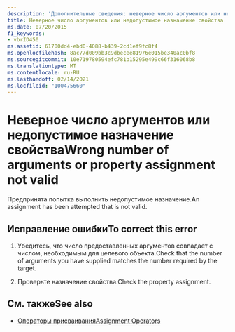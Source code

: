 ```yaml
---
description: 'Дополнительные сведения: неверное число аргументов или недопустимое назначение свойства'
title: Неверное число аргументов или недопустимое назначение свойства
ms.date: 07/20/2015
f1_keywords:
- vbrID450
ms.assetid: 61700dd4-ebd0-4088-b439-2cd1ef9fc8f4
ms.openlocfilehash: 8ac77d009bb3c9dbecee81976e015be340ac0bf8
ms.sourcegitcommit: 10e719780594efc781b15295e499c66f316068b8
ms.translationtype: MT
ms.contentlocale: ru-RU
ms.lasthandoff: 02/14/2021
ms.locfileid: "100475660"
---
```

# <a name="wrong-number-of-arguments-or-property-assignment-not-valid"></a><span data-ttu-id="c6fef-103">Неверное число аргументов или недопустимое назначение свойства</span><span class="sxs-lookup"><span data-stu-id="c6fef-103">Wrong number of arguments or property assignment not valid</span></span>

<span data-ttu-id="c6fef-104">Предпринята попытка выполнить недопустимое назначение.</span><span class="sxs-lookup"><span data-stu-id="c6fef-104">An assignment has been attempted that is not valid.</span></span>  
  
## <a name="to-correct-this-error"></a><span data-ttu-id="c6fef-105">Исправление ошибки</span><span class="sxs-lookup"><span data-stu-id="c6fef-105">To correct this error</span></span>  
  
1. <span data-ttu-id="c6fef-106">Убедитесь, что число предоставленных аргументов совпадает с числом, необходимым для целевого объекта.</span><span class="sxs-lookup"><span data-stu-id="c6fef-106">Check that the number of arguments you have supplied matches the number required by the target.</span></span>  
  
2. <span data-ttu-id="c6fef-107">Проверьте назначение свойства.</span><span class="sxs-lookup"><span data-stu-id="c6fef-107">Check the property assignment.</span></span>  
  
## <a name="see-also"></a><span data-ttu-id="c6fef-108">См. также</span><span class="sxs-lookup"><span data-stu-id="c6fef-108">See also</span></span>

- [<span data-ttu-id="c6fef-109">Операторы присваивания</span><span class="sxs-lookup"><span data-stu-id="c6fef-109">Assignment Operators</span></span>](../language-reference/operators/assignment-operators.md)
